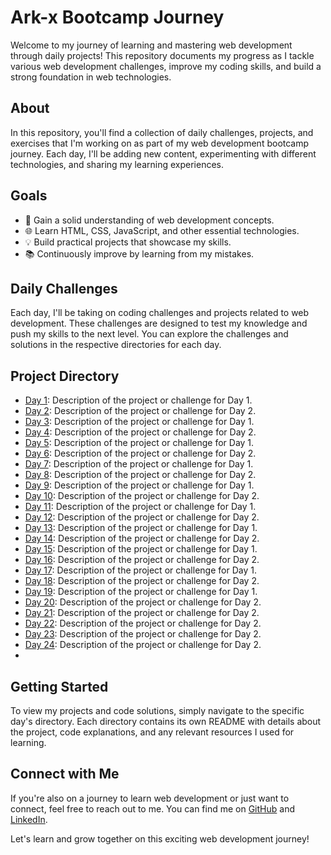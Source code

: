 # Ark-x Bootcamp Journey

Welcome to my journey of learning and mastering web development through daily projects! This repository documents my progress as I tackle various web development challenges, improve my coding skills, and build a strong foundation in web technologies.

## About

In this repository, you'll find a collection of daily challenges, projects, and exercises that I'm working on as part of my web development bootcamp journey. Each day, I'll be adding new content, experimenting with different technologies, and sharing my learning experiences.

## Goals

- 🚀 Gain a solid understanding of web development concepts.
- 🌐 Learn HTML, CSS, JavaScript, and other essential technologies.
- 💡 Build practical projects that showcase my skills.
- 📚 Continuously improve by learning from my mistakes.

## Daily Challenges

Each day, I'll be taking on coding challenges and projects related to web development. These challenges are designed to test my knowledge and push my skills to the next level. You can explore the challenges and solutions in the respective directories for each day.

## Project Directory

- [Day 1](Day_1): Description of the project or challenge for Day 1.
- [Day 2](Day_2): Description of the project or challenge for Day 2.
- [Day 3](Day_3): Description of the project or challenge for Day 1.
- [Day 4](Day_4): Description of the project or challenge for Day 2.
- [Day 5](Day_5): Description of the project or challenge for Day 1.
- [Day 6](Day_6): Description of the project or challenge for Day 2.
- [Day 7](Day_7): Description of the project or challenge for Day 1.
- [Day 8](Day_8): Description of the project or challenge for Day 2.
- [Day 9](Day_9): Description of the project or challenge for Day 1.
- [Day 10](Day_10): Description of the project or challenge for Day 2.
- [Day 11](Day_11): Description of the project or challenge for Day 1.
- [Day 12](Day_12): Description of the project or challenge for Day 2.
- [Day 13](Day_13): Description of the project or challenge for Day 1.
- [Day 14](Day_14): Description of the project or challenge for Day 2.
- [Day 15](Day_15): Description of the project or challenge for Day 1.
- [Day 16](Day_16): Description of the project or challenge for Day 2.
- [Day 17](Day_17): Description of the project or challenge for Day 1.
- [Day 18](Day_18): Description of the project or challenge for Day 2.
- [Day 19](Day_19): Description of the project or challenge for Day 1.
- [Day 20](Day_20): Description of the project or challenge for Day 2.
- [Day 21](Day_21): Description of the project or challenge for Day 2.
- [Day 22](Day_22): Description of the project or challenge for Day 2.
- [Day 23](Day_23): Description of the project or challenge for Day 2.
- [Day 24](Day_24): Description of the project or challenge for Day 2.
- 
## Getting Started

To view my projects and code solutions, simply navigate to the specific day's directory. Each directory contains its own README with details about the project, code explanations, and any relevant resources I used for learning.

## Connect with Me

If you're also on a journey to learn web development or just want to connect, feel free to reach out to me. You can find me on [GitHub](https://github.com/ISMAIL-ELKHALIL) and [LinkedIn](https://www.linkedin.com/in/your-linkedin-profile).

Let's learn and grow together on this exciting web development journey!

